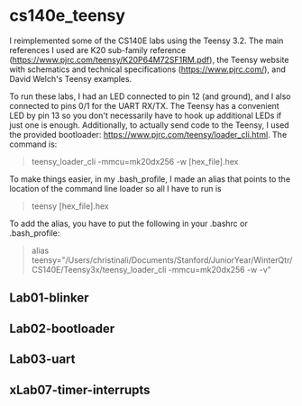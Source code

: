 # cs140e_teensy
I reimplemented some of the CS140E labs using the Teensy 3.2. The main references I used are K20 sub-family reference (https://www.pjrc.com/teensy/K20P64M72SF1RM.pdf), the Teensy website with schematics and technical specifications (https://www.pjrc.com/), and David Welch's Teensy examples. 

To run these labs, I had an LED connected to pin 12 (and ground), and I also connected to pins 0/1 for the UART RX/TX. The Teensy has a convenient LED by pin 13 so you don't necessarily have to hook up additional LEDs if just one is enough. Additionally, to actually send code to the Teensy, I used the provided bootloader: https://www.pjrc.com/teensy/loader_cli.html. The command is:
>teensy_loader_cli -mmcu=mk20dx256 -w [hex_file].hex

To make things easier, in my .bash_profile, I made an alias that points to the location of the command line loader so all I have to run is 

>teensy [hex_file].hex

To add the alias, you have to put the following in your .bashrc or .bash_profile:
>alias teensy="/Users/christinali/Documents/Stanford/JuniorYear/WinterQtr/CS140E/Teensy3x/teensy_loader_cli -mmcu=mk20dx256 -w -v"



## Lab01-blinker

## Lab02-bootloader

## Lab03-uart

## xLab07-timer-interrupts
